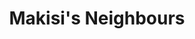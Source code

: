 --- 
title: "Makisi's Neighbours"
publishdate: "2019-6-30T16:48:46+02:00"
src: "https://365manga.net/manga/makisi-s-neighbours"
image: "https://data.365manga.net/images/thumbnails/15887-makisi-s-neighbours.jpg"
description: "The story of a normal guy in a ?normal? dorm!"
---